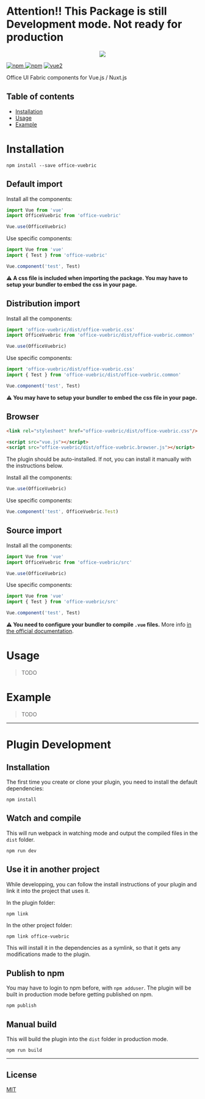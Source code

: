 <h1>Attention!! This Package is still Development mode. Not ready for production </h1>

<div style="text-align:center"><img src="https://farm1.staticflickr.com/802/41338549771_c82551a219.jpg"/></div>

[![npm](https://img.shields.io/npm/v/office-vuebric.svg) ![npm](https://img.shields.io/npm/dm/office-vuebric.svg)](https://www.npmjs.com/package/office-vuebric)
[![vue2](https://img.shields.io/badge/vue-2.x-brightgreen.svg)](https://vuejs.org/)

Office UI Fabric components for Vue.js / Nuxt.js

## Table of contents

- [Installation](#installation)
- [Usage](#usage)
- [Example](#example)

# Installation

```
npm install --save office-vuebric
```

## Default import

Install all the components:

```javascript
import Vue from 'vue'
import OfficeVuebric from 'office-vuebric'

Vue.use(OfficeVuebric)
```

Use specific components:

```javascript
import Vue from 'vue'
import { Test } from 'office-vuebric'

Vue.component('test', Test)
```

**⚠️ A css file is included when importing the package. You may have to setup your bundler to embed the css in your page.**

## Distribution import

Install all the components:

```javascript
import 'office-vuebric/dist/office-vuebric.css'
import OfficeVuebric from 'office-vuebric/dist/office-vuebric.common'

Vue.use(OfficeVuebric)
```

Use specific components:

```javascript
import 'office-vuebric/dist/office-vuebric.css'
import { Test } from 'office-vuebric/dist/office-vuebric.common'

Vue.component('test', Test)
```

**⚠️ You may have to setup your bundler to embed the css file in your page.**

## Browser

```html
<link rel="stylesheet" href="office-vuebric/dist/office-vuebric.css"/>

<script src="vue.js"></script>
<script src="office-vuebric/dist/office-vuebric.browser.js"></script>
```

The plugin should be auto-installed. If not, you can install it manually with the instructions below.

Install all the components:

```javascript
Vue.use(OfficeVuebric)
```

Use specific components:

```javascript
Vue.component('test', OfficeVuebric.Test)
```

## Source import

Install all the components:

```javascript
import Vue from 'vue'
import OfficeVuebric from 'office-vuebric/src'

Vue.use(OfficeVuebric)
```

Use specific components:

```javascript
import Vue from 'vue'
import { Test } from 'office-vuebric/src'

Vue.component('test', Test)
```

**⚠️ You need to configure your bundler to compile `.vue` files.** More info [in the official documentation](https://vuejs.org/v2/guide/single-file-components.html).

# Usage

> TODO

# Example

> TODO

---

# Plugin Development

## Installation

The first time you create or clone your plugin, you need to install the default dependencies:

```
npm install
```

## Watch and compile

This will run webpack in watching mode and output the compiled files in the `dist` folder.

```
npm run dev
```

## Use it in another project

While developping, you can follow the install instructions of your plugin and link it into the project that uses it.

In the plugin folder:

```
npm link
```

In the other project folder:

```
npm link office-vuebric
```

This will install it in the dependencies as a symlink, so that it gets any modifications made to the plugin.

## Publish to npm

You may have to login to npm before, with `npm adduser`. The plugin will be built in production mode before getting published on npm.

```
npm publish
```

## Manual build

This will build the plugin into the `dist` folder in production mode.

```
npm run build
```

---

## License

[MIT](http://opensource.org/licenses/MIT)
